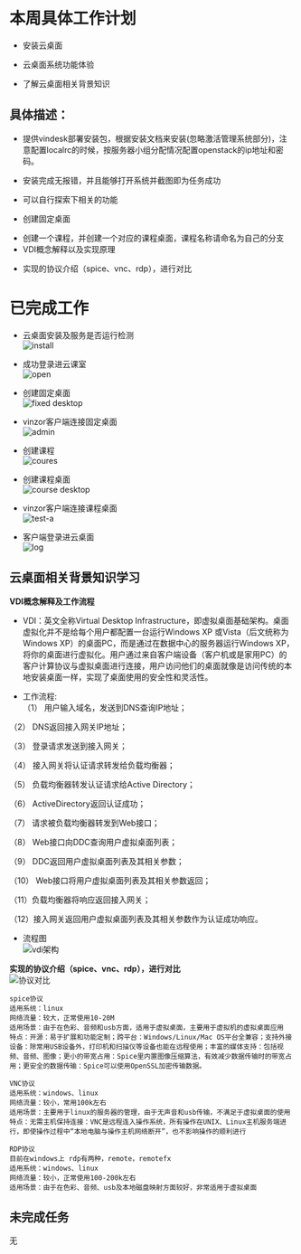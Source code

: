 # 本周具体工作计划  
+ 安装云桌面
- 云桌面系统功能体验
+ 了解云桌面相关背景知识  
  
## 具体描述：
+ 提供vindesk部署安装包，根据安装文档来安装(忽略激活管理系统部分)，注意配置localrc的时候，按服务器小组分配情况配置openstack的ip地址和密码。
- 安装完成无报错，并且能够打开系统并截图即为任务成功
+ 可以自行探索下相关的功能  
- 创建固定桌面
+ 创建一个课程，并创建一个对应的课程桌面，课程名称请命名为自己的分支  
+ VDI概念解释以及实现原理
- 实现的协议介绍（spice、vnc、rdp），进行对比
  
# 已完成工作  
+ 云桌面安装及服务是否运行检测  
![install](https://github.com/2019cloudcomputingpractices/CloudComputingCourse/blob/16340124-%E6%9D%8E%E8%A8%80/task4/images/install.png)  
  
- 成功登录进云课室  
![open](https://github.com/2019cloudcomputingpractices/CloudComputingCourse/blob/16340124-%E6%9D%8E%E8%A8%80/task4/images/open.png)  
  
+ 创建固定桌面  
![fixed desktop](https://github.com/2019cloudcomputingpractices/CloudComputingCourse/blob/16340124-%E6%9D%8E%E8%A8%80/task4/images/fixed%20desktop.png)  
  
- vinzor客户端连接固定桌面  
![admin](https://github.com/2019cloudcomputingpractices/CloudComputingCourse/blob/16340124-%E6%9D%8E%E8%A8%80/task4/images/admin.png)  
  
+ 创建课程  
![coures](https://github.com/2019cloudcomputingpractices/CloudComputingCourse/blob/16340124-%E6%9D%8E%E8%A8%80/task4/images/course.png)  
  
- 创建课程桌面  
![course desktop](https://github.com/2019cloudcomputingpractices/CloudComputingCourse/blob/16340124-%E6%9D%8E%E8%A8%80/task4/images/course%20desktop.png)  
  
+ vinzor客户端连接课程桌面  
![test-a](https://github.com/2019cloudcomputingpractices/CloudComputingCourse/blob/16340124-%E6%9D%8E%E8%A8%80/task4/images/test-a.png)  
  
- 客户端登录进云桌面  
![log](https://github.com/2019cloudcomputingpractices/CloudComputingCourse/blob/16340124-%E6%9D%8E%E8%A8%80/task4/images/log.png)  
  
## 云桌面相关背景知识学习  
**VDI概念解释及工作流程**  

+ VDI：英文全称Virtual Desktop Infrastructure，即虚拟桌面基础架构。桌面虚拟化并不是给每个用户都配置一台运行Windows XP 或Vista（后文统称为Windows XP）的桌面PC，而是通过在数据中心的服务器运行Windows XP，将你的桌面进行虚拟化。用户通过来自客户端设备（客户机或是家用PC）的客户计算协议与虚拟桌面进行连接，用户访问他们的桌面就像是访问传统的本地安装桌面一样，实现了桌面使用的安全性和灵活性。  
  
- 工作流程:  
（1） 用户输入域名，发送到DNS查询IP地址；  

（2） DNS返回接入网关IP地址；  

（3） 登录请求发送到接入网关；  

（4） 接入网关将认证请求转发给负载均衡器；  

（5） 负载均衡器转发认证请求给Active Directory；  

（6） ActiveDirectory返回认证成功；  

（7） 请求被负载均衡器转发到Web接口；  

（8） Web接口向DDC查询用户虚拟桌面列表；  

（9） DDC返回用户虚拟桌面列表及其相关参数；  

（10） Web接口将用户虚拟桌面列表及其相关参数返回；  

（11）负载均衡器将响应返回接入网关；  

（12）接入网关返回用户虚拟桌面列表及其相关参数作为认证成功响应。  
  
+ 流程图  
![vdi架构](https://github.com/2019cloudcomputingpractices/CloudComputingCourse/blob/16340124-%E6%9D%8E%E8%A8%80/task4/images/vdi%E6%9E%B6%E6%9E%84.png)  
    
      
      
**实现的协议介绍（spice、vnc、rdp），进行对比**  
![协议对比](https://github.com/2019cloudcomputingpractices/CloudComputingCourse/blob/16340124-%E6%9D%8E%E8%A8%80/task4/images/%E5%8D%8F%E8%AE%AE%E5%AF%B9%E6%AF%94.png)  
  
    spice协议  
    适用系统：linux  
    网络流量：较大，正常使用10-20M  
    适用场景：由于在色彩、音频和usb方面，适用于虚拟桌面，主要用于虚拟机的虚拟桌面应用  
    特点：开源：易于扩展和功能定制；跨平台：Windows/Linux/Mac OS平台全兼容；支持外接设备：除常用USB设备外，打印机和扫描仪等设备也能在远程使用；丰富的媒体支持：包括视频、音频、图像；更小的带宽占用：Spice里内置图像压缩算法，有效减少数据传输时的带宽占用；更安全的数据传输：Spice可以使用OpenSSL加密传输数据。  
    
    VNC协议  
    适用系统：windows、linux  
    网络流量：较小，常用100k左右  
    适用场景：主要用于linux的服务器的管理，由于无声音和usb传输，不满足于虚拟桌面的使用  
    特点：无需主机保持连接：VNC是远程连入操作系统，所有操作在UNIX、Linux主机服务端进行，即使操作过程中“本地电脑与操作主机网络断开”，也不影响操作的顺利进行  
     
    RDP协议
    目前在windows上 rdp有两种，remote，remotefx  
    适用系统：windows、linux  
    网络流量：较小，正常使用100-200k左右  
    适用场景：由于在色彩、音频、usb及本地磁盘映射方面较好，非常适用于虚拟桌面  
    
## 未完成任务  
无
  
